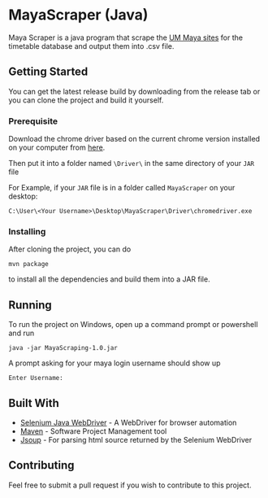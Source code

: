 # MayaScraper (Java)
Maya Scraper is a java program that scrape the [UM Maya sites](https://maya.um.edu.my/sitsvision/wrd/siw_lgn) for the timetable database and output them into .csv file.

## Getting Started
You can get the latest release build by downloading from the release tab or you can clone the project and build it yourself.

### Prerequisite
Download the chrome driver based on the current chrome version installed on your computer from [here](https://chromedriver.chromium.org/downloads).

Then put it into a folder named `\Driver\` in the same directory of your `JAR` file

For Example, if your `JAR` file is in a folder called `MayaScraper` on your desktop:
```
C:\User\<Your Username>\Desktop\MayaScraper\Driver\chromedriver.exe
```
### Installing
After cloning the project, you can do
```
mvn package
```
to install all the dependencies and build them into a JAR file.

## Running
To run the project on Windows, open up a command prompt or powershell and run
```
java -jar MayaScraping-1.0.jar
```
A prompt asking for your maya login username should show up
```
Enter Username:
```

## Built With
* [Selenium Java WebDriver](https://www.selenium.dev/documentation/webdriver/) - A WebDriver for browser automation
* [Maven](https://maven.apache.org/) - Software Project Management tool
* [Jsoup](https://jsoup.org/) - For parsing html source returned by the Selenium WebDriver

## Contributing
Feel free to submit a pull request if you wish to contribute to this project.

